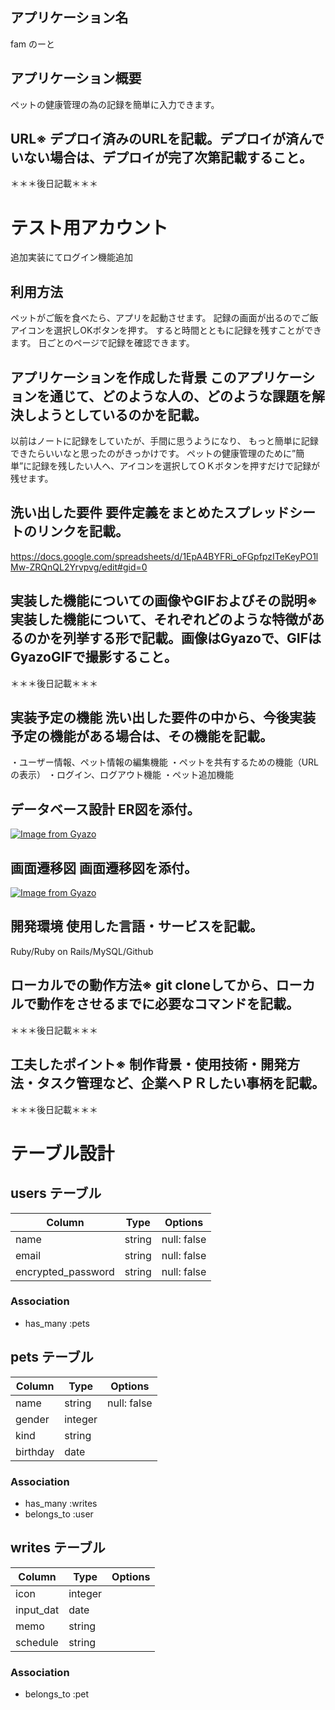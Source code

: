 ## アプリケーション名
fam のーと

## アプリケーション概要
ペットの健康管理の為の記録を簡単に入力できます。

## URL※	デプロイ済みのURLを記載。デプロイが済んでいない場合は、デプロイが完了次第記載すること。
＊＊＊後日記載＊＊＊

# テスト用アカウント
追加実装にてログイン機能追加

## 利用方法
ペットがご飯を食べたら、アプリを起動させます。
記録の画面が出るのでご飯アイコンを選択しOKボタンを押す。
すると時間とともに記録を残すことができます。
日ごとのページで記録を確認できます。

## アプリケーションを作成した背景	このアプリケーションを通じて、どのような人の、どのような課題を解決しようとしているのかを記載。
以前はノートに記録をしていたが、手間に思うようになり、
もっと簡単に記録できたらいいなと思ったのがきっかけです。
ペットの健康管理のために”簡単”に記録を残したい人へ、アイコンを選択してＯＫボタンを押すだけで記録が残せます。

## 洗い出した要件	要件定義をまとめたスプレッドシートのリンクを記載。
https://docs.google.com/spreadsheets/d/1EpA4BYFRi_oFGpfpzITeKeyPO1lMw-ZRQnQL2Yrvpvg/edit#gid=0

## 実装した機能についての画像やGIFおよびその説明※	実装した機能について、それぞれどのような特徴があるのかを列挙する形で記載。画像はGyazoで、GIFはGyazoGIFで撮影すること。
＊＊＊後日記載＊＊＊

## 実装予定の機能	洗い出した要件の中から、今後実装予定の機能がある場合は、その機能を記載。
・ユーザー情報、ペット情報の編集機能
・ペットを共有するための機能（URLの表示）
・ログイン、ログアウト機能
・ペット追加機能

## データベース設計	ER図を添付。
[![Image from Gyazo](https://i.gyazo.com/7ea5ffb3a332bc89a5fe527d35377b5c.png)](https://gyazo.com/7ea5ffb3a332bc89a5fe527d35377b5c)

## 画面遷移図	画面遷移図を添付。
[![Image from Gyazo](https://i.gyazo.com/2a3ab66bac4b4014d2b7f9943db363ad.png)](https://gyazo.com/2a3ab66bac4b4014d2b7f9943db363ad)

## 開発環境	使用した言語・サービスを記載。
Ruby/Ruby on Rails/MySQL/Github

## ローカルでの動作方法※	git cloneしてから、ローカルで動作をさせるまでに必要なコマンドを記載。
＊＊＊後日記載＊＊＊

## 工夫したポイント※	制作背景・使用技術・開発方法・タスク管理など、企業へＰＲしたい事柄を記載。
＊＊＊後日記載＊＊＊






# テーブル設計

## users テーブル
| Column             | Type   | Options     |
| ------------------ | ------ | ----------- |
| name               | string | null: false |
| email              | string | null: false |
| encrypted_password | string | null: false |

### Association
- has_many :pets

## pets テーブル
| Column   | Type    | Options     |
| -------- | ------- | ----------- |
| name     | string  | null: false |
| gender   | integer |             |
| kind     | string  |             |
| birthday | date    |             |

### Association
- has_many :writes
- belongs_to :user

## writes テーブル
| Column    | Type    | Options  |
| --------- | ------- | -------- |
| icon      | integer |          |
| input_dat | date    |          |
| memo      | string  |          |
| schedule  | string  |          |

### Association
- belongs_to :pet